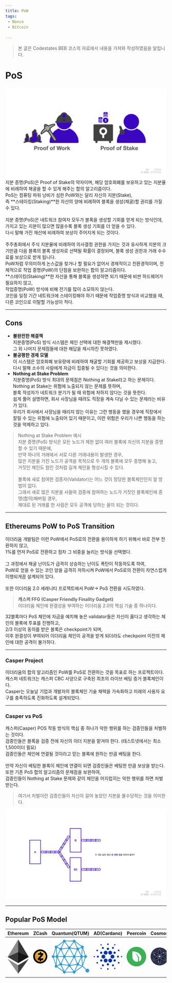 ```yaml
---
title: PoW
tags: 
 - Nonce
 - Bitcoin

---
```


> 본 글은 Codestates BEB 코스의 자료에서 내용을 가져와 작성하였음을 알립니다.  

# PoS
![pow-pos](../../assets/img/pow-pos.png)  
지분 증명(PoS)은 Proof of Stake의 약자이며, 해당 암호화폐를 보유하고 있는 지분율에 비례하여 채굴을 할 수 있게 해주는 합의 알고리즘이다.  
PoS는 컴퓨팅 파워 낭비가 심한 PoW와는 달리 자신의 지분(Stake),  
즉 **스테이킹(Staking)**한 자산의 양에 비례하여 블록을 생성(채굴)할 권리를 가질 수 있다.  
<br>
지분 증명(PoS)은 네트워크 참여자 모두가 블록을 생성할 기회를 얻게 되는 방식인데,  
가지고 있는 지분이 많으면 많을수록 블록 생성 기회를 더 얻을 수 있다.  
다시 말해 가진 재산에 비례하여 보상이 주어지게 되는 것이다.  
<br>
주주총회에서 주식 지분율에 비례하여 의사결정 권한을 가지는 것과 유사하게 지분의 크기만큼 다음 블록의 블록 생성자로 선택될 확률이 결정되며, 블록 생성 권한과 거래 수수료를 보상으로 받게 됩니다.
<br>
PoW처럼 무의미하게 논스값을 찾거나 할 필요가 없어서 경제적이고 친환경적이며, 전체적으로 작업 증명(PoW)의 단점을 보완하는 합의 알고리즘이다.  
**스테이킹(Staking)**한 자산을 통해 블록을 생성하면 되기 때문에 비싼 하드웨어가 필요하지 않고,  
작업증명(PoW) 방식에 비해 전기를 많이 소모하지 않는다.  
코인을 일정 기간 네트워크에 스테이킹해야 하기 때문에 작업증명 방식과 비교했을 때, 다른 코인으로 이탈할 가능성이 적다.  

---

## Cons
- **불완전한 해결책**  
지분증명(PoS) 방식 시스템은 체인 선택에 대한 해결책만을 제시했다.  
그 외 나머지 문제점들에 대한 해답을 제시하진 못하였다.  
- **불공평한 경제 모델**  
이 시스템은 암호화폐 보유량에 비례하여 채굴할 기회를 제공하고 보상을 지급한다.  
다시 말해 소수의 사람에게 자금이 집중될 수 있다는 것을 의미한다.  
- **Nothing at Stake Problem**  
지분증명(PoS) 방식 최대의 문제점은 Nothing at Stake라고 하는 문제이다.  
Nothing at Stake는 위험에 노출되지 않는 문제를 뜻하며,  
블록 작성자가 네트워크 분기가 될 때 위험에 처하지 않다는 것을 뜻한다.  
쉽게 풀어 설명하면, 회사 사장님을 때려도 직장을 계속 다닐 수 있는 문제라는 비유가 있다.  
우리가 회사에서 사장님을 때리지 않는 이유는 그런 행동을 했을 경우에 직장에서 잘릴 수 있는 위험에 노출되어 있기 때문이고, 이런 위험은 우리가 나쁜 행동을 하는 것을 억제하고 있다.  

> Nothing at Stake Problem 예시  
> 지분 증명(PoS) 방식은 모든 노드가 제한 없이 여러 블록에 자신의 지분을 증명할 수 있기 때문에,  
> 만약 하나의 거래에서 서로 다른 거래내용이 발생한 경우,  
> 많은 지분을 가진 노드가 공격을 목적으로 두 개의 블록에 모두 증명해 놓고,  
> 거짓인 체인도 참인 것처럼 길게 체인을 형성시킬 수 있다.  
> <br>
> 블록에 새로 참여한 검증자(Validator)는 어느 것이 정당한 블록체인인지 알 방법이 없다.  
> 그래서 새로 많은 지분을 사들여 검증에 참여하는 노드가 거짓인 블록체인에 증명(합의)해버릴 경우,  
> 제대로 된 거래를 한 사람은 모두 공격에 당하는 꼴이 되는 것이다.  

---

## Ethereums PoW to PoS Transition
이더리움 개발팀은 이런 PoW에서 PoS로의 전환을 용이하게 하기 위해서 바로 전부 전환하지 않고,  
1%를 먼저 PoS로 전환하고 점차 그 비중을 늘리는 방식을 선택했다.  
<br>
그 과정에서 채굴 난이도가 급격히 상승하는 난이도 폭탄이 작동하도록 하여,  
PoW로 얻을 수 있는 코인 양을 급격히 저하시켜 PoW에서 PoS로의 전환이 자연스럽게 이행되게끔 설계되어 있다.  
<br>
또한 이더리움 2.0 세레니티 프로젝트에서 PoW→ PoS 전환을 시도하였다.  
> **캐스퍼 FFG (Casper Friendly Finality Gadget)**  
> 이더리움 체인에 완결성을 부여하는 이더리움 2.0의 핵심 기술 중 하나이다.  

32블록마다 PoS 체인에 자금을 예치해 놓은 validator들은 자신이 옳다고 생각하는 체인의 블록에 투표를 진행하고,  
2/3 이상의 동의를 받은 블록은 checkpoint가 되며,  
이후 완결성이 부여되어 이더리움 체인이 공격을 받게 되더라도 checkpoint 이전의 체인에 대한 공격이 불가하다.  

---

### Casper Project
이더리움의 합의 알고리즘인 PoW를 PoS로 전환하는 것을 목표로 하는 프로젝트이다.  
캐스퍼 네트워크는 캐스퍼 CBC 사양으로 구축된 최초의 라이브 베팅 증거 블록체인이다.  
Casper는 오늘날 기업과 개발자의 블록체인 기술 채택을 가속화하고 미래의 사용자 요구를 충족하도록 진화하도록 설계되었다.  

---

### Casper vs PoS
캐스퍼(Casper) POS 작동 방식의 핵심 중 하나가 악한 행위를 하는 검증인들을 처벌하는 것이다.  
검증인들은 블록을 검증 전에 자신의 이더 지분을 맡겨야 한다. (테스트넷에서는 최소 1,500이더 필요)  
검증인들은 체인에 연결될 것이라고 믿는 블록에 원하는 만큼 베팅을 한다.  
<br>
만약 자신이 베팅한 블록이 체인에 연결이 되면 검증인들은 베팅한 만큼 보상을 받는다.  
또한 기존 PoS 합의 알고리즘의 문제점을 보완하여,  
검증인들이 Nothing at Stake 문제와 같이 체인을 어지럽히는 악한 행위를 하면 처벌받는다.  
> 여기서 처벌이란 검증인들이 자신이 걸어 놓았던 지분을 몰수당하는 것을 의미한다.  

![nothing-at-stake](../../assets/img/nothing-at-stake.png)  

---

## Popular PoS Model  

|Ethereum|ZCash|Quantum(QTUM)|AD(Cardano)|Peercoin|Cosmos|
|:---:|:---:|:---:|:---:|:---:|:---:|
|![ethereum-thumbnail](../../assets/img/ethereum-thumbnail.png)|![zcash-thumbnail](../../assets/img//zcash-thumbnail.png)|![quantum-thumbnail](../../assets/img/quantum-thumbnail.png)|![ada-thumbnail](../../assets/img/ada-thumbnail.png)|![peercoin-thumbnail](../../assets/img/peercoin-thumbnail.png)|![cosmos-thumbnail](../../assets/img/cosmos-thumbnail.png)|